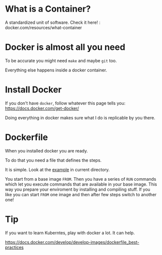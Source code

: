 # What is a Container? 
A standardized unit of software. Check it here! : docker.com/resources/what-container

# Docker is almost all you need
To be accurate you might need `make` and maybe `git` too.

Everything else happens inside a docker container.

# Install Docker
If you don't have `docker`, follow whatever this page tells you: https://docs.docker.com/get-docker/

Doing everything in docker makes sure what I do is replicable by you there.

# Dockerfile
When you installed docker you are ready.

To do that you need a file that defines the steps.

It is simple. Look at the [example](./Dockerfile) in current directory. 

You start from a base image `FROM`. Then you have a series of `RUN` commands which let you execute commands that are available in your base image.
This way you prepare your enviroment by installing and compiling stuff.
If you like you can start `FROM` one image and then after few steps switch to another one!

# Tip
If you want to learn Kuberntes, play with docker a lot. It can help.

https://docs.docker.com/develop/develop-images/dockerfile_best-practices

